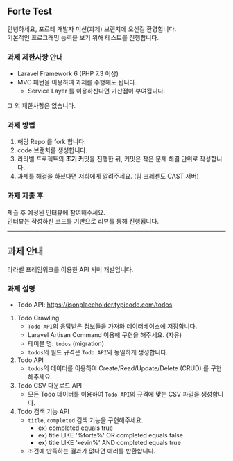 ## Forte Test 

안녕하세요, 포르테 개발자 미션(과제) 브랜치에 오신걸 환영합니다.
<br>
기본적인 프로그래밍 능력을 보기 위해 테스트를 진행합니다.

### 과제 제한사항 안내

- Laravel Framework 6 (PHP 7.3 이상)
- MVC 패턴을 이용하여 과제를 수행해도 됩니다.
    - Service Layer 를 이용하신다면 가산점이 부여됩니다.

그 외 제한사항은 없습니다.

### 과제 방법

1. 해당 Repo 를 fork 합니다.
2. code 브랜치를 생성합니다.
3. 라라벨 프로젝트의 **초기 커밋**을 진행한 뒤, 커밋은 작은 문제 해결 단위로 작성합니다.
4. 과제를 해결을 하셨다면 저희에게 알려주세요. (팀 크레센도 CAST 서버)

### 과제 제출 후

제출 후 예정된 인터뷰에 참여해주세요. <br>
인터뷰는 작성하신 코드를 기반으로 리뷰를 통해 진행됩니다.

---

## 과제 안내 

라라벨 프레임워크를 이용한 API 서버 개발입니다.

### 과제 설명

- Todo API: https://jsonplaceholder.typicode.com/todos

1. Todo Crawling
    - `Todo API`의 응답받은 정보들을 가져와 데이터베이스에 저장합니다.
    - Laravel Artisan Command 이용해 구현을 해주세요. (자유)
    - 테이블 명: `todos` (migration)
    - `todos`의 필드 규격은 `Todo API`와 동일하게 생성합니다.
2. Todo API
    - `todos`의 데이터를 이용하여 Create/Read/Update/Delete (CRUD) 를 구현해주세요.
3. Todo CSV 다운로드 API
    - 모든 Todo 데이터를 이용하여 `Todo API`의 규격에 맞는 CSV 파일을 생성합니다.
4. Todo 검색 기능 API
    - `title`, `completed` 검색 기능을 구현해주세요. 
        - ex) completed equals true
        - ex) title LIKE '%forte%' OR completed equals false
        - ex) title LIKE 'kevin%' AND completed equals true
    - 조건에 만족하는 결과가 없다면 에러를 반환합니다.
